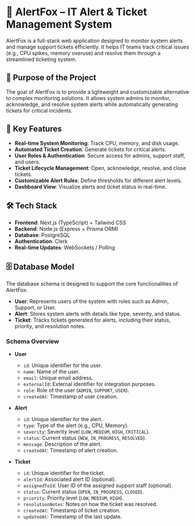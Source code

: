# 🦊 AlertFox – IT Alert & Ticket Management System

AlertFox is a full-stack web application designed to monitor system alerts and manage support tickets efficiently. It helps IT teams track critical issues (e.g., CPU spikes, memory overuse) and resolve them through a streamlined ticketing system.

## 📌 Purpose of the Project

The goal of AlertFox is to provide a lightweight and customizable alternative to complex monitoring solutions. It allows system admins to monitor, acknowledge, and resolve system alerts while automatically generating tickets for critical incidents.

## 🎯 Key Features

- **Real-time System Monitoring**: Track CPU, memory, and disk usage.
- **Automated Ticket Creation**: Generate tickets for critical alerts.
- **User Roles & Authentication**: Secure access for admins, support staff, and users.
- **Ticket Lifecycle Management**: Open, acknowledge, resolve, and close tickets.
- **Customizable Alert Rules**: Define thresholds for different alert levels.
- **Dashboard View**: Visualize alerts and ticket status in real-time.

## 🛠️ Tech Stack

- **Frontend**: Next.js (TypeScript) + Tailwind CSS
- **Backend**: Node.js (Express + Prisma ORM)
- **Database**: PostgreSQL
- **Authentication**: Clerk
- **Real-time Updates**: WebSockets / Polling

## 🗄️ Database Model

The database schema is designed to support the core functionalities of AlertFox:

- **User**: Represents users of the system with roles such as Admin, Support, or User.
- **Alert**: Stores system alerts with details like type, severity, and status.
- **Ticket**: Tracks tickets generated for alerts, including their status, priority, and resolution notes.

### Schema Overview

- **User**
  - `id`: Unique identifier for the user.
  - `name`: Name of the user.
  - `email`: Unique email address.
  - `externalId`: External identifier for integration purposes.
  - `role`: Role of the user (`ADMIN`, `SUPPORT`, `USER`).
  - `createdAt`: Timestamp of user creation.

- **Alert**
  - `id`: Unique identifier for the alert.
  - `type`: Type of the alert (e.g., CPU, Memory).
  - `severity`: Severity level (`LOW`, `MEDIUM`, `HIGH`, `CRITICAL`).
  - `status`: Current status (`NEW`, `IN_PROGRESS`, `RESOLVED`).
  - `message`: Description of the alert.
  - `createdAt`: Timestamp of alert creation.

- **Ticket**
  - `id`: Unique identifier for the ticket.
  - `alertId`: Associated alert ID (optional).
  - `assignedToId`: User ID of the assigned support staff (optional).
  - `status`: Current status (`OPEN`, `IN_PROGRESS`, `CLOSED`).
  - `priority`: Priority level (`LOW`, `MEDIUM`, `HIGH`).
  - `resolutionNotes`: Notes on how the ticket was resolved.
  - `createdAt`: Timestamp of ticket creation.
  - `updatedAt`: Timestamp of the last update.
